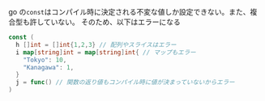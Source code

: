 go の`const`はコンパイル時に決定される不変な値しか設定できない。また、複合型も許していない。
そのため、以下はエラーになる

```go
const (
  h []int = []int{1,2,3} // 配列やスライスはエラー
  i map[string]int = map[string]int{ // マップもエラー
    "Tokyo": 10,
    "Kanagawa": 1,
  }
  j = func() // 関数の返り値もコンパイル時に値が決まっていないからエラー
)
```
